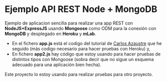 # Ejemplo API REST Node + MongoDB 
Ejemplo de aplicacion sencilla para realizar una app REST con **NodeJS+ExpressJS** usando **Mongoose** como ODM para la conexión con **MongoDB** y desplegado en **Heroku** y **mLab**.

- En el fichero **app.js** está el codigo del tutorial de [Carlos Azaustre](https://carlosazaustre.es/blog/como-crear-una-api-rest-usando-node-js/) que he seguido (más codigo necesario para hacer pruebas con Heroku) y,
- En fichero **app2.js** hay código que estoy usando para hacer pruebas de distintos tipos con Mongoose (sobra decir que no sigue un esquema adecuado para una aplicación bien hecha).

Este proyecto lo estoy usando para realizar pruebas para otro proyecto.
